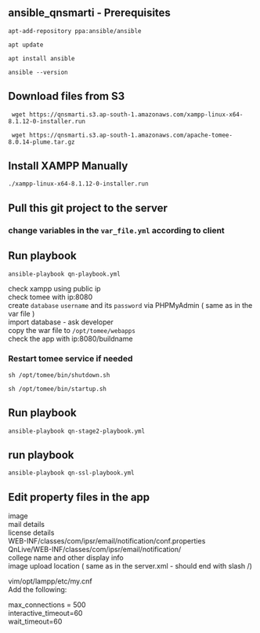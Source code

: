 ## ansible_qnsmarti - Prerequisites

```
apt-add-repository ppa:ansible/ansible
```
```
apt update
```
```
apt install ansible
```
```
ansible --version
```

## Download files from S3

```
 wget https://qnsmarti.s3.ap-south-1.amazonaws.com/xampp-linux-x64-8.1.12-0-installer.run
```
```
 wget https://qnsmarti.s3.ap-south-1.amazonaws.com/apache-tomee-8.0.14-plume.tar.gz
```

## Install XAMPP Manually

```
./xampp-linux-x64-8.1.12-0-installer.run
```
## Pull this git project to the server

### change variables in the  `var_file.yml` according to client

## Run playbook 
```
ansible-playbook qn-playbook.yml
````

check xampp using public ip <br />
check tomee with ip:8080 <br />
create `database`  `username` and its `password`  via PHPMyAdmin ( same as in the var file ) <br />
import database - ask developer <br />
copy the war file to `/opt/tomee/webapps` <br />
check the app with ip:8080/buildname

### Restart tomee service if needed
```
sh /opt/tomee/bin/shutdown.sh
```
```
sh /opt/tomee/bin/startup.sh
```

## Run playbook 
```
ansible-playbook qn-stage2-playbook.yml
```

## run playbook
```
ansible-playbook qn-ssl-playbook.yml
````

## Edit property files in the app 

image <br />
mail details <br />
license details <br />
WEB-INF/classes/com/ipsr/email/notification/conf.properties <br />
QnLive/WEB-INF/classes/com/ipsr/email/notification/ <br />
college name and other display info <br />
image upload location  ( same as in the server.xml  - should end with slash /) <br /> 

vim/opt/lampp/etc/my.cnf <br />
Add the following: <br />

max_connections = 500 <br />
interactive_timeout=60 <br />
wait_timeout=60 <br />
